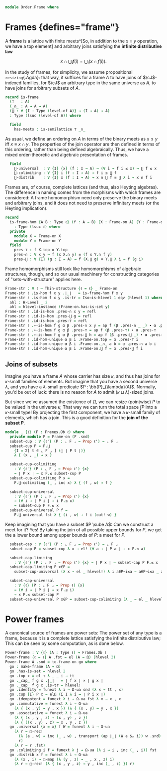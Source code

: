 <!--
```agda
open import Algebra.Semigroup
open import Algebra.Magma

open import Cat.Displayed.Univalence.Thin
open import Cat.Prelude

open import Order.Semilattice

import Cat.Reasoning
```
-->

```agda
module Order.Frame where
```

# Frames {defines="frame"}

<!--
```agda
private variable
  ℓ ℓ' : Level
  A B : Type ℓ
```
-->

A **frame** is a lattice with finite meets^[So, in addition to the $x
\cap y$ operation, we have a top element] and arbitrary joins satisfying
the **infinite distributive law**

$$
x \cap \bigcup_i f(i) = \bigcup_i (x \cap f(i))\text{.}
$$

In the study of frames, for simplicity, we assume propositional
`resizing`{.Agda}: that way, it suffices for a frame $A$ to have joins
of $\cJ$-indexed families, for $\cJ$ an arbitrary type in the same
universe as $A$, to have joins for arbitrary subsets of $A$.

```agda
record is-frame
  (⊤   : A)
  (_∩_ : A → A → A)
  (⋃ : ∀ {I : Type (level-of A)} → (I → A) → A)
  : Type (lsuc (level-of A)) where

  field
    has-meets : is-semilattice ⊤ _∩_
```

<!--
```agda
  open is-semilattice has-meets public
  _≤_ : A → A → Type _
  x ≤ y = x ≡ x ∩ y
```
-->

As usual, we define an ordering on $A$ in terms of the binary meets as
$x \le y$ iff $x \equiv x \cap y$. The properties of the join operator
are then defined in terms of this ordering, rather than being defined
algebraically. Thus, we have a mixed order-theoretic and algebraic
presentation of frames.

```agda
  field
    ⋃-universal  : ∀ {I} {x} (f : I → A) → (∀ i → f i ≤ x) → ⋃ f ≤ x
    ⋃-colimiting : ∀ {I} i (f : I → A) → f i ≤ ⋃ f
    ⋃-distrib    : ∀ {I} x (f : I → A) → x ∩ ⋃ f ≡ ⋃ λ i → x ∩ f i
```

<!--
```agda
record Frame-on (A : Type ℓ) : Type (lsuc ℓ) where
  field
    top          : A
    _∩_          : A → A → A
    ⋃            : ∀ {I : Type (level-of A)} → (I → A) → A
    has-is-frame : is-frame top _∩_ ⋃
  open is-frame has-is-frame public
```
-->

Frames are, of course, complete lattices (and thus, also Heyting
algebras). The difference in naming comes from the morphisms with which
frames are considered: A frame homomorphism need only preserve the
binary meets and arbitrary joins, and it does not need to preserve
infinitary meets (or the Heyting implication).

```agda
record
  is-frame-hom {A B : Type ℓ} (f : A → B) (X : Frame-on A) (Y : Frame-on B)
    : Type (lsuc ℓ) where
  private
    module X = Frame-on X
    module Y = Frame-on Y
  field
    pres-⊤ : f X.top ≡ Y.top
    pres-∩ : ∀ x y → f (x X.∩ y) ≡ (f x Y.∩ f y)
    pres-⋃ : ∀ {I} (g : I → A) → f (X.⋃ g) ≡ Y.⋃ λ i → f (g i)
```

<!--
```agda
private unquoteDecl eqv = declare-record-iso eqv (quote is-frame-hom)
private unquoteDecl eqv' = declare-record-iso eqv' (quote is-frame)

open Thin-structure
open is-frame-hom
```
-->

Frame homomorphisms still look like homomorphisms of algebraic
structures, though, and so our usual machinery for constructing
categories of "sets-with-structure" applies here.

```agda
Frame-str : ∀ ℓ → Thin-structure {ℓ = ℓ} _ Frame-on
Frame-str ℓ .is-hom f x y .∣_∣   = is-frame-hom f x y
Frame-str ℓ .is-hom f x y .is-tr = Iso→is-hlevel 1 eqv (hlevel 1) where instance
  ahl : H-Level _ 2
  ahl = hlevel-instance (Frame-on.has-is-set y)
Frame-str ℓ .id-is-hom .pres-∩ x y = refl
Frame-str ℓ .id-is-hom .pres-⋃ g = refl
Frame-str ℓ .id-is-hom .pres-⊤ = refl
Frame-str ℓ .∘-is-hom f g α β .pres-∩ x y = ap f (β .pres-∩ _ _) ∙ α .pres-∩ _ _
Frame-str ℓ .∘-is-hom f g α β .pres-⊤ = ap f (β .pres-⊤) ∙ α .pres-⊤
Frame-str ℓ .∘-is-hom f g α β .pres-⋃ h = ap f (β .pres-⋃ _) ∙ α .pres-⋃ _
Frame-str ℓ .id-hom-unique α β i .Frame-on.top = α .pres-⊤ i
Frame-str ℓ .id-hom-unique α β i .Frame-on._∩_ a b = α .pres-∩ a b i
Frame-str ℓ .id-hom-unique α β i .Frame-on.⋃ f = α .pres-⋃ f i
```

<!--
```agda
Frame-str ℓ .id-hom-unique {s = s} {t} α β i .Frame-on.has-is-frame =
  is-prop→pathp (λ i → lemma (α .pres-⊤ i) (λ a b → α .pres-∩ a b i) (λ f → α .pres-⋃ f i))
    (s .Frame-on.has-is-frame)
    (t .Frame-on.has-is-frame) i
  where
  lemma : ∀ top a (b : ∀ {I} → (I → A) → A) → is-prop (is-frame top a b)
  lemma {A = A} top a b x = Iso→is-hlevel 1 eqv' (hlevel 1) x where instance
    ahl : H-Level A 2
    ahl = hlevel-instance (is-frame.has-is-set x)


Frames : ∀ ℓ → Precategory _ _
Frames a = Structured-objects (Frame-str a)

module Frames ℓ = Cat.Reasoning (Frames ℓ)
Frame : (ℓ : Level) → Type (lsuc ℓ)
Frame ℓ = Frames.Ob ℓ
```
-->

## Joins of subsets

Imagine you have a frame $A$ whose carrier has size $\kappa$, and thus
has joins for $\kappa$-small families of elements. But imagine that you
have a second universe $\lambda$, and you have a $\lambda$-small
predicate $P : \bb{P}_{\lambda}(A)$. Normally, you'd be out of luck:
there is no reason for $A$ to admit $(\kappa \sqcup \lambda)$-sized
joins.

But since we've assumed the existence of $\Omega$, we can resize
(pointwise) $P$ to be valued in the universe $\kappa$; That way we can
turn the total space $\int P$ into a $\kappa$-small type! By projecting
the first component, we have a $\kappa$-small family of elements, which
has a join. This is a good definition for the **join of the subset
$P$**.

```agda
module _ {ℓ} (F : Frames.Ob ℓ) where
  private module F = Frame-on (F .snd)
  subset-cup : ∀ {ℓ'} (P : ⌞ F ⌟ → Prop ℓ') → ⌞ F ⌟
  subset-cup P = F.⋃
    {I = Σ[ t ∈ ⌞ F ⌟ ] (□ ∣ P t ∣)}
    λ { (x , _) → x }

  subset-cup-colimiting
    : ∀ {ℓ'} (P : ⌞ F ⌟ → Prop ℓ') {x}
    → ∣ P x ∣ → x F.≤ subset-cup P
  subset-cup-colimiting P x =
    F.⋃-colimiting (_ , inc x) λ { (f , w) → f }

  subset-cup-universal
    : ∀ {ℓ'} (P : ⌞ F ⌟ → Prop ℓ') {x}
    → (∀ i → ∣ P i ∣ → i F.≤ x)
    → subset-cup P F.≤ x
  subset-cup-universal P f =
    F.⋃-universal fst λ { (i , w) → f i (out! w) }
```

Keep imagining that you have a subset $P \sube A$: Can we construct a
meet for it? Yes! By taking the join of all possible upper bounds for
$P$, we get the a lower bound among upper bounds of $P$: a meet for $P$.

```agda
  subset-cap : ∀ {ℓ'} (P : ⌞ F ⌟ → Prop ℓ') → ⌞ F ⌟
  subset-cap P = subset-cup λ x → el! (∀ a → ∣ P a ∣ → x F.≤ a)

  subset-cap-limiting
    : ∀ {ℓ'} (P : ⌞ F ⌟ → Prop ℓ') {x} → ∣ P x ∣ → subset-cap P F.≤ x
  subset-cap-limiting P x∈P =
    subset-cup-universal (λ x → el _ hlevel!) λ i a∈P→i≤a → a∈P→i≤a _ x∈P

  subset-cap-universal
    : ∀ {ℓ} (P : ⌞ F ⌟ → Prop ℓ) {x}
    → (∀ i → ∣ P i ∣ → x F.≤ i)
    → x F.≤ subset-cap P
  subset-cap-universal P x∈P = subset-cup-colimiting (λ _ → el _ hlevel!) x∈P
```

<!--
```agda
open Frame-on

open is-semilattice
open is-frame

record make-frame {ℓ} (A : Type ℓ) : Type (lsuc ℓ) where
  no-eta-equality

  field
    has-is-set : is-set A
    top   : A
    _cap_ : A → A → A
    cup   : ∀ {I : Type ℓ} → (I → A) → A
    identity    : ∀ {a} → top cap a ≡ a
    idempotent  : ∀ {a} → a cap a ≡ a
    commutative : ∀ {a b} → a cap b ≡ b cap a
    associative : ∀ {a b c} → a cap (b cap c) ≡ (a cap b) cap c

  _le_ : A → A → Type _
  x le y = x ≡ x cap y

  field
    universal  : ∀ {I} {x} (f : I → A) → (∀ i → f i le x) → cup f le x
    colimiting : ∀ {I} i (f : I → A) → f i le cup f
    distrib    : ∀ {I} x (f : I → A) → x cap cup f ≡ cup λ i → x cap f i


open make-frame
open is-magma
to-frame-on : ∀ {ℓ} {A : Type ℓ} → make-frame A → Frame-on A
to-frame-on mfr ._∩_ = mfr ._cap_
to-frame-on mfr .top = mfr .top
to-frame-on mfr .⋃ = mfr .cup
to-frame-on mfr .has-is-frame .has-meets = to-semilattice-on mk .Semilattice-on.has-is-semilattice where
  mk : make-semilattice _
  mk .make-semilattice.has-is-set = mfr .has-is-set
  mk .make-semilattice.top = mfr .top
  mk .make-semilattice.op = mfr ._cap_
  mk .make-semilattice.idl = mfr .identity
  mk .make-semilattice.associative = mfr .associative
  mk .make-semilattice.commutative = mfr .commutative
  mk .make-semilattice.idempotent = mfr .idempotent
to-frame-on mfr .has-is-frame .⋃-universal = mfr .universal
to-frame-on mfr .has-is-frame .⋃-colimiting = mfr .colimiting
to-frame-on mfr .has-is-frame .⋃-distrib = mfr .distrib

```
-->

# Power frames

A canonical source of frames are power sets: The power set of any type
is a frame, because it is a complete lattice satisfying the infinite
distributive law; This can be seen by some computation, as is done
below.

```agda
Power-frame : ∀ {ℓ} (A : Type ℓ) → Frames.Ob ℓ
Power-frame {ℓ = ℓ} A .fst = el (A → Ω) (hlevel 2)
Power-frame A .snd = to-frame-on go where
  go : make-frame (A → Ω)
  go .has-is-set = hlevel 2
  go .top x = el ⊤ λ _ _ i → tt
  go ._cap_ f g x .∣_∣   = ∣ f x ∣ × ∣ g x ∣
  go ._cap_ f g x .is-tr = hlevel!
  go .identity = funext λ i → Ω-ua snd (λ x → tt , x)
  go .cup {I} P x = elΩ (Σ I λ i → ∣ P i x ∣)
  go .idempotent = funext λ i → Ω-ua fst λ x → x , x
  go .commutative = funext λ i → Ω-ua
    (λ { (x , y) → y , x }) (λ { (x , y) → y , x })
  go .associative = funext λ i → Ω-ua
    (λ { (x , y , z) → (x , y) , z })
    (λ { ((x , y) , z) → x , y , z })
  go .universal {x = x} f W = funext λ i → Ω-ua
    (λ r → □-rec!
      (λ (a , w) → inc (_ , w) , transport (ap ∣_∣ (W a $ₚ i)) w .snd)
      r)
    (λ r → r .fst)
  go .colimiting i f = funext λ j → Ω-ua (λ i → i , inc (_ , i)) fst
  go .distrib x f = funext λ i → Ω-ua
    (λ (x , i) → □-map (λ (y , z) → _ , x , z) i)
    (λ r → □-rec! (λ { (x , y , z) → y , inc (_ , z) }) r)
```
